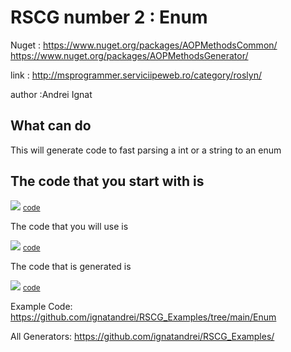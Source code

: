 # RSCG number 2 : Enum

Nuget :
    https://www.nuget.org/packages/AOPMethodsCommon/
    https://www.nuget.org/packages/AOPMethodsGenerator/


link : http://msprogrammer.serviciipeweb.ro/category/roslyn/ 


author :Andrei Ignat


## What can do

This will generate code to fast parsing a int or a string to an enum

## The code that you start with is 


<img src='http://ignatandrei.github.io/RSCG_Examples/images/Enum/ExistingCode.cs.png' />
<small>
<a href='http://ignatandrei.github.io/RSCG_Examples/images/Enum/ExistingCode.cs' target='_blank'>code</a>
</small>

The code that you will use is

<img src='http://ignatandrei.github.io/RSCG_Examples/images/Enum/Usage.cs.png' />
<small>
<a href='http://ignatandrei.github.io/RSCG_Examples/images/Enum/Usage.cs' target='_blank'>code</a>
</small>



The code that is generated is

<img src='http://ignatandrei.github.io/RSCG_Examples/images/Enum/GeneratedCode.cs.png' />
<small>
<a href='http://ignatandrei.github.io/RSCG_Examples/images/Enum/GeneratedCode.cs' target='_blank'>code</a>
</small>


Example Code: <a href="https://github.com/ignatandrei/RSCG_Examples/tree/main/Enum" rel="noopener" target="_blank">https://github.com/ignatandrei/RSCG_Examples/tree/main/Enum</a>

All Generators: <a href="https://github.com/ignatandrei/RSCG_Examples/">https://github.com/ignatandrei/RSCG_Examples/</a>